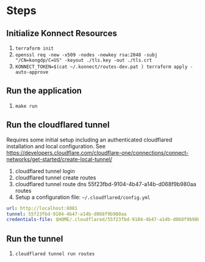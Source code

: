 
# Steps

## Initialize Konnect Resources
1. `terraform init`
1. `openssl req -new -x509 -nodes -newkey rsa:2048 -subj "/CN=kongdp/C=US" -keyout ./tls.key -out ./tls.crt`
1. `KONNECT_TOKEN=$(cat ~/.konnect/routes-dev.pat ) terraform apply -auto-approve`

## Run the application
1. `make run`

## Run the cloudflared tunnel

Requires some initial setup including an authenticated cloudflared installation and local configuration. See
https://developers.cloudflare.com/cloudflare-one/connections/connect-networks/get-started/create-local-tunnel/

1. cloudflared tunnel login
1. cloudflared tunnel create routes
1. cloudflared tunnel route dns 55f23fbd-9104-4b47-a14b-d068f9b980aa routes
1. Setup a configuration file: `~/.cloudflared/config.yml`

```yaml
url: http://localhost:8081
tunnel: 55f23fbd-9104-4b47-a14b-d068f9b980aa
credentials-file: $HOME/.cloudflared/55f23fbd-9104-4b47-a14b-d068f9b980aa.json
```

## Run the tunnel
1. `cloudflared tunnel run routes`
